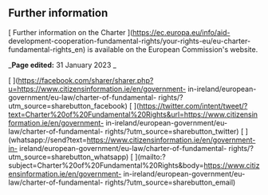 ##  Further information

[ Further information on the Charter ](https://ec.europa.eu/info/aid-
development-cooperation-fundamental-rights/your-rights-eu/eu-charter-
fundamental-rights_en) is available on the European Commission's website.

_**Page edited:** 31 January 2023 _

[
](https://facebook.com/sharer/sharer.php?u=https://www.citizensinformation.ie/en/government-
in-ireland/european-government/eu-law/charter-of-fundamental-
rights/?utm_source=sharebutton_facebook) [
](https://twitter.com/intent/tweet/?text=Charter%20of%20Fundamental%20Rights&url=https://www.citizensinformation.ie/en/government-
in-ireland/european-government/eu-law/charter-of-fundamental-
rights/?utm_source=sharebutton_twitter) [
](whatsapp://send?text=https://www.citizensinformation.ie/en/government-in-
ireland/european-government/eu-law/charter-of-fundamental-
rights/?utm_source=sharebutton_whatsapp) [
](mailto:?subject=Charter%20of%20Fundamental%20Rights&body=https://www.citizensinformation.ie/en/government-
in-ireland/european-government/eu-law/charter-of-fundamental-
rights/?utm_source=sharebutton_email) [ ](javascript:void\(0\))

